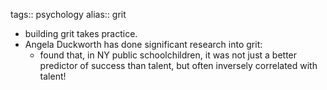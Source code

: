 tags:: psychology
alias:: grit

- building grit takes practice.
- Angela Duckworth has done significant research into grit:
	- found that, in NY public schoolchildren, it was not just a better predictor of success than talent, but often inversely correlated with talent!